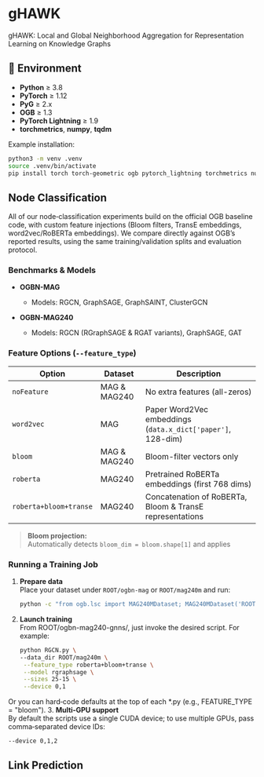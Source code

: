 # gHAWK
gHAWK: Local and Global Neighborhood Aggregation for Representation Learning on Knowledge Graphs

## 🚀 Environment

- **Python** ≥ 3.8  
- **PyTorch** ≥ 1.12  
- **PyG** ≥ 2.x  
- **OGB** ≥ 1.3  
- **PyTorch Lightning** ≥ 1.9  
- **torchmetrics**, **numpy**, **tqdm**

Example installation:

```bash
python3 -m venv .venv
source .venv/bin/activate
pip install torch torch-geometric ogb pytorch_lightning torchmetrics numpy tqdm
``` 

## Node Classification

All of our node‐classification experiments build on the official OGB baseline code, with custom feature injections (Bloom filters, TransE embeddings, word2vec/RoBERTa embeddings). We compare directly against OGB’s reported results, using the same training/validation splits and evaluation protocol.

### Benchmarks & Models

- **OGBN-MAG**  
  - Models: RGCN, GraphSAGE, GraphSAINT, ClusterGCN  

- **OGBN-MAG240**  
  - Models: RGCN (RGraphSAGE & RGAT variants), GraphSAGE, GAT

### Feature Options (`--feature_type`)

| Option                     | Dataset      | Description                                                                    |
|----------------------------|--------------|--------------------------------------------------------------------------------|
| `noFeature`                | MAG & MAG240 | No extra features (all-zeros)                                                  |
| `word2vec`                 | MAG          | Paper Word2Vec embeddings (`data.x_dict['paper']`, 128-dim)                   |
| `bloom`                    | MAG & MAG240 | Bloom-filter vectors only                                                      |
| `roberta`                  | MAG240       | Pretrained RoBERTa embeddings (first 768 dims)                                 |
| `roberta+bloom+transe`     | MAG240       | Concatenation of RoBERTa, Bloom & TransE representations  
> **Bloom projection:**  
> Automatically detects `bloom_dim = bloom.shape[1]` and applies  

### Running a Training Job

1. **Prepare data**  
   Place your dataset under `ROOT/ogbn-mag` or `ROOT/mag240m` and run:
   ```bash
   python -c "from ogb.lsc import MAG240MDataset; MAG240MDataset('ROOT/ogbn-mag')"
   ```
2. **Launch training**  
   From ROOT/ogbn-mag240-gnns/, just invoke the desired script. For example:
   ```bash
   python RGCN.py \
   --data_dir ROOT/mag240m \
    --feature_type roberta+bloom+transe \
    --model rgraphsage \
    --sizes 25-15 \
    --device 0,1
   ```
Or you can hard‐code defaults at the top of each *.py (e.g., FEATURE_TYPE = "bloom").
3. **Multi‐GPU support**  
   By default the scripts use a single CUDA device; to use multiple GPUs, pass comma‐separated device IDs:
   ```bash
   --device 0,1,2
   ```

## Link Prediction
